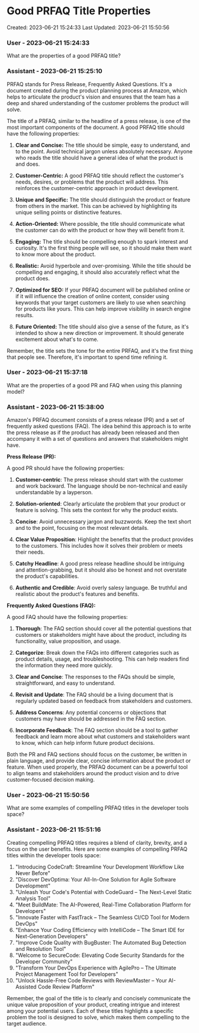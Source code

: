 # Good PRFAQ Title Properties

Created: 2023-06-21 15:24:33
Last Updated: 2023-06-21 15:50:56

### User - 2023-06-21 15:24:33

What are the properties of a good PRFAQ title? 

### Assistant - 2023-06-21 15:25:10

PRFAQ stands for Press Release, Frequently Asked Questions. It's a document created during the product planning process at Amazon, which helps to articulate the product's vision and ensures that the team has a deep and shared understanding of the customer problems the product will solve. 

The title of a PRFAQ, similar to the headline of a press release, is one of the most important components of the document. A good PRFAQ title should have the following properties:

1. **Clear and Concise:** The title should be simple, easy to understand, and to the point. Avoid technical jargon unless absolutely necessary. Anyone who reads the title should have a general idea of what the product is and does.

2. **Customer-Centric:** A good PRFAQ title should reflect the customer's needs, desires, or problems that the product will address. This reinforces the customer-centric approach in product development.

3. **Unique and Specific:** The title should distinguish the product or feature from others in the market. This can be achieved by highlighting its unique selling points or distinctive features. 

4. **Action-Oriented:** Where possible, the title should communicate what the customer can do with the product or how they will benefit from it. 

5. **Engaging:** The title should be compelling enough to spark interest and curiosity. It's the first thing people will see, so it should make them want to know more about the product.

6. **Realistic:** Avoid hyperbole and over-promising. While the title should be compelling and engaging, it should also accurately reflect what the product does.

7. **Optimized for SEO:** If your PRFAQ document will be published online or if it will influence the creation of online content, consider using keywords that your target customers are likely to use when searching for products like yours. This can help improve visibility in search engine results.

8. **Future Oriented:** The title should also give a sense of the future, as it's intended to show a new direction or improvement. It should generate excitement about what's to come.

Remember, the title sets the tone for the entire PRFAQ, and it's the first thing that people see. Therefore, it's important to spend time refining it.

### User - 2023-06-21 15:37:18

What are the properties of a good PR and FAQ when using this planning model?

### Assistant - 2023-06-21 15:38:00

Amazon's PRFAQ document consists of a press release (PR) and a set of frequently asked questions (FAQ). The idea behind this approach is to write the press release as if the product has already been released and then accompany it with a set of questions and answers that stakeholders might have.

**Press Release (PR):**

A good PR should have the following properties:

1. **Customer-centric**: The press release should start with the customer and work backward. The language should be non-technical and easily understandable by a layperson. 

2. **Solution-oriented**: Clearly articulate the problem that your product or feature is solving. This sets the context for why the product exists.

3. **Concise**: Avoid unnecessary jargon and buzzwords. Keep the text short and to the point, focusing on the most relevant details. 

4. **Clear Value Proposition**: Highlight the benefits that the product provides to the customers. This includes how it solves their problem or meets their needs.

5. **Catchy Headline**: A good press release headline should be intriguing and attention-grabbing, but it should also be honest and not overstate the product's capabilities.

6. **Authentic and Credible**: Avoid overly salesy language. Be truthful and realistic about the product's features and benefits.

**Frequently Asked Questions (FAQ):**

A good FAQ should have the following properties:

1. **Thorough**: The FAQ section should cover all the potential questions that customers or stakeholders might have about the product, including its functionality, value proposition, and usage.

2. **Categorize**: Break down the FAQs into different categories such as product details, usage, and troubleshooting. This can help readers find the information they need more quickly.

3. **Clear and Concise**: The responses to the FAQs should be simple, straightforward, and easy to understand.

4. **Revisit and Update**: The FAQ should be a living document that is regularly updated based on feedback from stakeholders and customers.

5. **Address Concerns**: Any potential concerns or objections that customers may have should be addressed in the FAQ section.

6. **Incorporate Feedback**: The FAQ section should be a tool to gather feedback and learn more about what customers and stakeholders want to know, which can help inform future product decisions.

Both the PR and FAQ sections should focus on the customer, be written in plain language, and provide clear, concise information about the product or feature. When used properly, the PRFAQ document can be a powerful tool to align teams and stakeholders around the product vision and to drive customer-focused decision making.

### User - 2023-06-21 15:50:56

What are some examples of compelling PRFAQ titles in the developer tools space? 

### Assistant - 2023-06-21 15:51:16

Creating compelling PRFAQ titles requires a blend of clarity, brevity, and a focus on the user benefits. Here are some examples of compelling PRFAQ titles within the developer tools space:

1. "Introducing CodeCraft: Streamline Your Development Workflow Like Never Before"
2. "Discover DevOptima: Your All-In-One Solution for Agile Software Development"
3. "Unleash Your Code's Potential with CodeGuard – The Next-Level Static Analysis Tool"
4. "Meet BuildMate: The AI-Powered, Real-Time Collaboration Platform for Developers"
5. "Innovate Faster with FastTrack – The Seamless CI/CD Tool for Modern DevOps"
6. "Enhance Your Coding Efficiency with IntelliCode – The Smart IDE for Next-Generation Developers"
7. "Improve Code Quality with BugBuster: The Automated Bug Detection and Resolution Tool"
8. "Welcome to SecureCode: Elevating Code Security Standards for the Developer Community"
9. "Transform Your DevOps Experience with AgilePro – The Ultimate Project Management Tool for Developers"
10. "Unlock Hassle-Free Code Reviews with ReviewMaster – Your AI-Assisted Code Review Platform"

Remember, the goal of the title is to clearly and concisely communicate the unique value proposition of your product, creating intrigue and interest among your potential users. Each of these titles highlights a specific problem the tool is designed to solve, which makes them compelling to the target audience.

